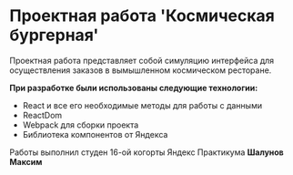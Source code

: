 # Проектная работа 'Космическая бургерная'

Проектная работа представляет собой симуляцию интерфейса для осуществления заказов в вымышленном космическом ресторане.

**При разработке были использованы следующие технологии:**

* React и все его необходимые методы для работы с данными
* ReactDom
* Webpack для сборки проекта
* Библиотека компонентов от Яндекса

Работы выполнил студен 16-ой когорты Яндекс Практикума **Шалунов Максим**
